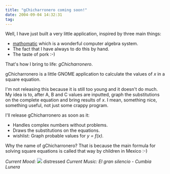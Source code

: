 ```yaml
---
title: "gChicharronero coming soon!"
date: 2004-09-04 14:32:31
tag: 
---
```

Well, I have just built a very little application, inspired by three main things:


- [mathomatic](http://www.mathomatic.org/) which is a wonderful computer algebra system.
- The fact that I have always to do this by hand.
- The taste of pork :-)

That's how I bring to life: *gChicharronero*.

gChicharronero is a little GNOME application to calculate the values of _x_ in a square equation.

I'm not releasing this because it is still too young and it doesn't do much. My idea is to, after A, B and C values are inputted, graph the substitutions on the complete equation and bring results of _x_. I mean, something nice, something useful, not just some crappy program.

I'll release gChicharronero as soon as it:

- Handles complex numbers without problems.
- Draws the substitutions on the equations.
- wishlist: Graph probable values for _y = f(x)_.

Why the name of gChicharronero? That is because the main formula for solving square equations is called that way by children in Mexico :-)

*Current Mood:* ![](http://stat.livejournal.com/img/mood/growf/smileys/worried.gif) distressed
*Current Music:* _El gran silencio - Cumbia Lunera_
